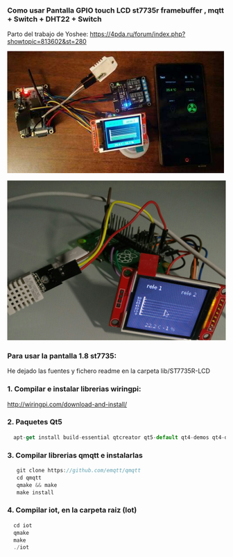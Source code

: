 ### Como usar Pantalla GPIO  touch LCD st7735r framebuffer , mqtt + Switch + DHT22 + Switch
 Parto del trabajo de Yoshee:
https://4pda.ru/forum/index.php?showtopic=813602&st=280


![Iot Mqtt ](https://github.com/txurtxil/Iot/blob/master/Iot.jpg "Iot Mqtt")

![Iot Mqtt ](https://github.com/txurtxil/Iot/blob/master/3TftOpiZeroW.jpg "Iot Mqtt")

### Para usar la pantalla 1.8 st7735:

He dejado las fuentes y fichero readme en la carpeta lib/ST7735R-LCD

### 1. Compilar e instalar librerias wiringpi:

http://wiringpi.com/download-and-install/

### 2. Paquetes Qt5
   ```javascript
     apt-get install build-essential qtcreator qt5-default qt4-demos qt4-doc qt4-doc-html qt5-doc qt5-doc-html libqt5serialport5 libqt5serialport5-dev
   ```
### 3. Compilar librerias qmqtt e instalarlas 
   ```javascript 
      git clone https://github.com/emqtt/qmqtt
      cd qmqtt
      qmake && make
      make install     
   ```
### 4. Compilar iot, en la carpeta raiz (Iot)
 
   ```javascript 
     cd iot
     qmake
     make
     ./iot
   ```
  
